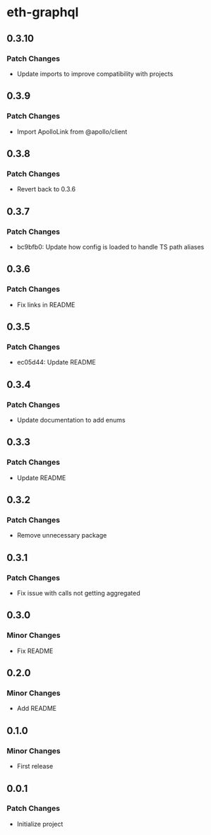 # eth-graphql

## 0.3.10

### Patch Changes

- Update imports to improve compatibility with projects

## 0.3.9

### Patch Changes

- Import ApolloLink from @apollo/client

## 0.3.8

### Patch Changes

- Revert back to 0.3.6

## 0.3.7

### Patch Changes

- bc9bfb0: Update how config is loaded to handle TS path aliases

## 0.3.6

### Patch Changes

- Fix links in README

## 0.3.5

### Patch Changes

- ec05d44: Update README

## 0.3.4

### Patch Changes

- Update documentation to add enums

## 0.3.3

### Patch Changes

- Update README

## 0.3.2

### Patch Changes

- Remove unnecessary package

## 0.3.1

### Patch Changes

- Fix issue with calls not getting aggregated

## 0.3.0

### Minor Changes

- Fix README

## 0.2.0

### Minor Changes

- Add README

## 0.1.0

### Minor Changes

- First release

## 0.0.1

### Patch Changes

- Initialize project
